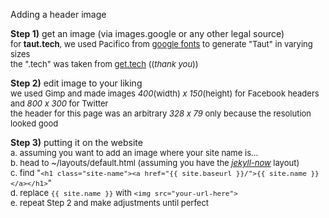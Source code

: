 Adding a header image

**Step 1)** get an image (via images.google or any other legal source)<br>
<font size="2">for **taut.tech**, we used Pacifico from [google fonts](https://fonts.google.com/?sort=alpha) to generate "Taut" in varying sizes<br>
the ".tech" was taken from [get.tech](get.tech) ((*thank you*))</font>

**Step 2)** edit image to your liking<br>
<font size="2">we used Gimp and made images *400*(width) *x 150*(height) for Facebook headers and *800 x 300* for Twitter<br>
the header for this page was an arbitrary *328 x 79* only because the resolution looked good</font>

**Step 3)** putting it on the website<br>
<font size="2">a. assuming you want to add an image where your site name is...<br>
b. head to ~/layouts/default.html (assuming you have the *[jekyll-now](https://github.com/barryclark/jekyll-now)* layout)<br>
c. find "```<h1 class="site-name"><a href="{{ site.baseurl }}/">{{ site.name }}</a></h1>```"<br>
d. replace ```{{ site.name }}``` with ```<img src="your-url-here">```<br>
e. repeat Step 2 and make adjustments until perfect</font>
